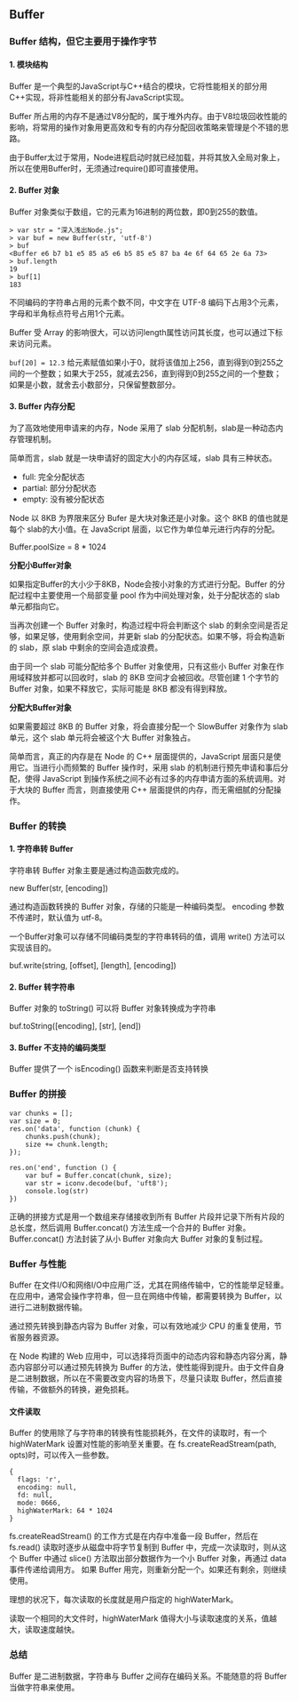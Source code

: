 ## Buffer

### Buffer 结构，但它主要用于操作字节

#### 1. 模块结构

Buffer 是一个典型的JavaScript与C++结合的模块，它将性能相关的部分用C++实现，将非性能相关的部分有JavaScript实现。

Buffer 所占用的内存不是通过V8分配的，属于堆外内存。由于V8垃圾回收性能的影响，将常用的操作对象用更高效和专有的内存分配回收策略来管理是个不错的思路。

由于Buffer太过于常用，Node进程启动时就已经加载，并将其放入全局对象上，所以在使用Buffer时，无须通过require()即可直接使用。

#### 2. Buffer 对象

Buffer 对象类似于数组，它的元素为16进制的两位数，即0到255的数值。

```
> var str = "深入浅出Node.js";
> var buf = new Buffer(str, 'utf-8')
> buf
<Buffer e6 b7 b1 e5 85 a5 e6 b5 85 e5 87 ba 4e 6f 64 65 2e 6a 73>
> buf.length
19
> buf[1]
183
```

不同编码的字符串占用的元素个数不同，中文字在 UTF-8 编码下占用3个元素，字母和半角标点符号占用1个元素。

Buffer 受 Array 的影响很大，可以访问length属性访问其长度，也可以通过下标来访问元素。

``` buf[20] = 12.3 ``` 给元素赋值如果小于0，就将该值加上256，直到得到0到255之间的一个整数；如果大于255，就减去256，直到得到0到255之间的一个整数；如果是小数，就舍去小数部分，只保留整数部分。

#### 3. Buffer 内存分配

为了高效地使用申请来的内存，Node 采用了 slab 分配机制，slab是一种动态内存管理机制。

简单而言，slab 就是一块申请好的固定大小的内存区域，slab 具有三种状态。

* full: 完全分配状态
* partial: 部分分配状态
* empty: 没有被分配状态

Node 以 8KB 为界限来区分 Bufer 是大块对象还是小对象。这个 8KB 的值也就是每个 slab的大小值。在 JavaScript 层面，以它作为单位单元进行内存的分配。

Buffer.poolSize = 8 * 1024

**分配小Buffer对象**

如果指定Buffer的大小少于8KB，Node会按小对象的方式进行分配。Buffer 的分配过程中主要使用一个局部变量 pool 作为中间处理对象，处于分配状态的 slab 单元都指向它。

当再次创建一个 Buffer 对象时，构造过程中将会判断这个 slab 的剩余空间是否足够，如果足够，使用剩余空间，并更新 slab 的分配状态。如果不够，将会构造新的 slab，原 slab 中剩余的空间会造成浪费。

由于同一个 slab 可能分配给多个 Buffer 对象使用，只有这些小 Buffer 对象在作用域释放并都可以回收时，slab 的 8KB 空间才会被回收。尽管创建 1 个字节的 Buffer 对象，如果不释放它，实际可能是 8KB 都没有得到释放。

**分配大Buffer对象**

如果需要超过 8KB 的 Buffer 对象，将会直接分配一个 SlowBuffer 对象作为 slab 单元，这个 slab 单元将会被这个大 Buffer 对象独占。


简单而言，真正的内存是在 Node 的 C++ 层面提供的，JavaScript 层面只是使用它。当进行小而频繁的 Buffer 操作时，采用 slab 的机制进行预先申请和事后分配，使得 JavaScript 到操作系统之间不必有过多的内存申请方面的系统调用。对于大块的 Buffer 而言，则直接使用 C++ 层面提供的内存，而无需细腻的分配操作。

### Buffer 的转换

#### 1. 字符串转 Buffer

字符串转 Buffer 对象主要是通过构造函数完成的。

new Buffer(str, [encoding])

通过构造函数转换的 Buffer 对象，存储的只能是一种编码类型。 encoding 参数不传递时，默认值为 utf-8。

一个Buffer对象可以存储不同编码类型的字符串转码的值，调用 write() 方法可以实现该目的。

buf.write(string, [offset], [length], [encoding])

#### 2. Buffer 转字符串

Buffer 对象的 toString() 可以将 Buffer 对象转换成为字符串

buf.toString([encoding], [str], [end])


#### 3. Buffer 不支持的编码类型

Buffer 提供了一个 isEncoding() 函数来判断是否支持转换

### Buffer 的拼接

```
var chunks = [];
var size = 0;
res.on('data', function (chunk) {
	chunks.push(chunk);
	size += chunk.length;
});

res.on('end', function () {
	var buf = Buffer.concat(chunk, size);
	var str = iconv.decode(buf, 'uft8');
	console.log(str)
})
```

正确的拼接方式是用一个数组来存储接收到所有 Buffer 片段并记录下所有片段的总长度，然后调用 Buffer.concat() 方法生成一个合并的 Buffer 对象。 Buffer.concat() 方法封装了从小 Buffer 对象向大 Buffer 对象的复制过程。

### Buffer 与性能

Buffer 在文件I/O和网络I/O中应用广泛，尤其在网络传输中，它的性能举足轻重。在应用中，通常会操作字符串，但一旦在网络中传输，都需要转换为 Buffer，以进行二进制数据传输。

通过预先转换到静态内容为 Buffer 对象，可以有效地减少 CPU 的重复使用，节省服务器资源。

在 Node 构建的 Web 应用中，可以选择将页面中的动态内容和静态内容分离，静态内容部分可以通过预先转换为 Buffer 的方法，使性能得到提升。由于文件自身是二进制数据，所以在不需要改变内容的场景下，尽量只读取 Buffer，然后直接传输，不做额外的转换，避免损耗。

#### 文件读取

Buffer 的使用除了与字符串的转换有性能损耗外，在文件的读取时，有一个 highWaterMark 设置对性能的影响至关重要。在 fs.createReadStream(path, opts)时，可以传入一些参数。

```
{
  flags: 'r',
  encoding: null,
  fd: null,
  mode: 0666,
  highWaterMark: 64 * 1024
}
```

fs.createReadStream() 的工作方式是在内存中准备一段 Buffer，然后在 fs.read() 读取时逐步从磁盘中将字节复制到 Buffer 中，完成一次读取时，则从这个 Buffer 中通过 slice() 方法取出部分数据作为一个小 Buffer 对象，再通过 data 事件传递给调用方。 如果 Buffer 用完，则重新分配一个。如果还有剩余，则继续使用。

理想的状况下，每次读取的长度就是用户指定的 highWaterMark。

读取一个相同的大文件时，highWaterMark 值得大小与读取速度的关系，值越大，读取速度越快。

### 总结

Buffer 是二进制数据，字符串与 Buffer 之间存在编码关系。不能随意的将 Buffer 当做字符串来使用。